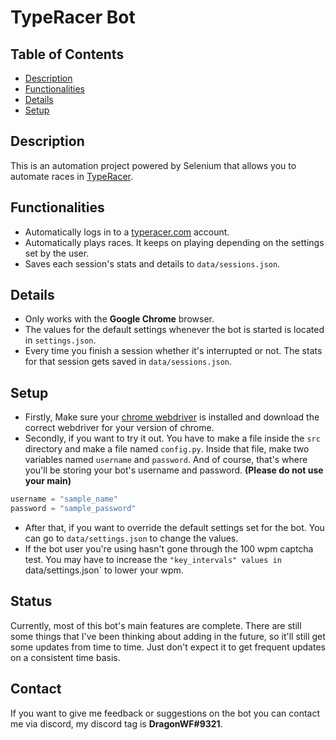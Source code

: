 # TypeRacer Bot

## Table of Contents

- [Description](#Description)
- [Functionalities](#Functionalities)
- [Details](#Details)
- [Setup](#Setup)

## Description

This is an automation project powered by Selenium that allows you to
automate races in [TypeRacer](https://play.typeracer.com/).

## Functionalities

- Automatically logs in to a [typeracer.com](https://play.typeracer.com/) account.
- Automatically plays races. It keeps on playing depending on the settings set by the user.
- Saves each session's stats and details to `data/sessions.json`.

## Details

- Only works with the **Google Chrome** browser.
- The values for the default settings whenever the bot is started is located
  in `settings.json`.
- Every time you finish a session whether it's interrupted or not. The stats for
  that session gets saved in `data/sessions.json`.

## Setup

- Firstly, Make sure your [chrome webdriver](https://sites.google.com/a/chromium.org/chromedriver/downloads) is installed and download the correct webdriver for your version of chrome.
- Secondly, if you want to try it out. You have to make a file inside the `src`
  directory and make a file named `config.py`. Inside that file, make two variables
  named `username` and `password`. And of course, that's where you'll be storing your
  bot's username and password. **(Please do not use your main)**

```py
username = "sample_name"
password = "sample_password"
```

- After that, if you want to override the default settings set for the bot. You can go
  to `data/settings.json` to change the values.
- If the bot user you're using hasn't gone through the 100 wpm captcha test. You may
  have to increase the `"key_intervals" values in `data/settings.json` to lower your wpm.

## Status

Currently, most of this bot's main features are complete. There are still some things that
I've been thinking about adding in the future, so it'll still get some updates from time to time.
Just don't expect it to get frequent updates on a consistent time basis.

## Contact

If you want to give me feedback or suggestions on the bot you can contact me via
discord, my discord tag is **DragonWF#9321**.
